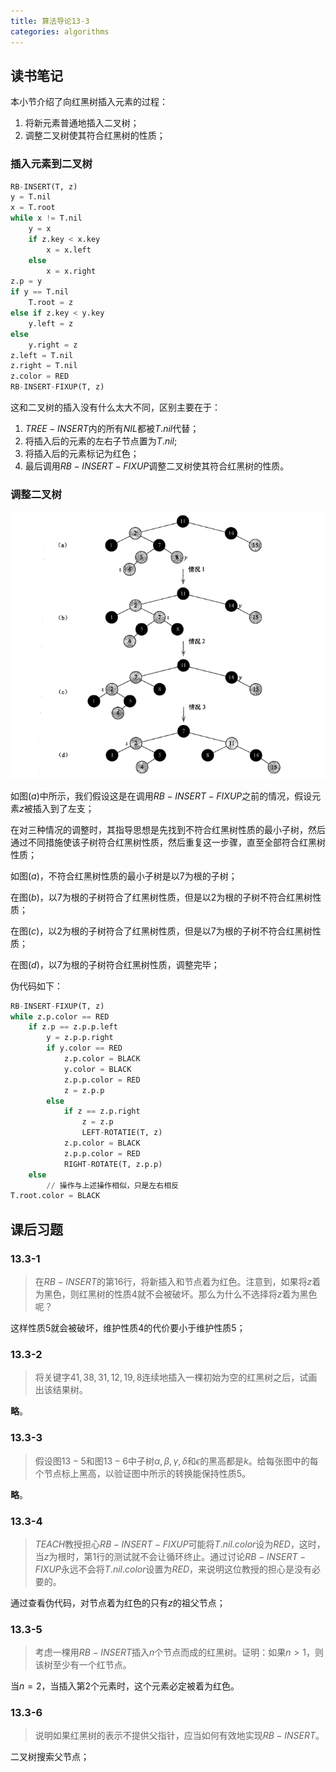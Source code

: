 ```yaml
---
title: 算法导论13-3
categories: algorithms
---
```


## 读书笔记

本小节介绍了向红黑树插入元素的过程：

1. 将新元素普通地插入二叉树；
2. 调整二叉树使其符合红黑树的性质；

### 插入元素到二叉树

```python
RB-INSERT(T, z)
y = T.nil
x = T.root
while x != T.nil
	y = x
	if z.key < x.key
		x = x.left
	else 
		x = x.right
z.p = y
if y == T.nil
	T.root = z
else if z.key < y.key
	y.left = z
else 
	y.right = z
z.left = T.nil
z.right = T.nil
z.color = RED
RB-INSERT-FIXUP(T, z)
```

这和二叉树的插入没有什么太大不同，区别主要在于：

1. $TREE-INSERT$内的所有$NIL$都被$T.nil$代替；
2. 将插入后的元素的左右子节点置为$T.nil$;
3. 将插入后的元素标记为红色；
4. 最后调用$RB-INSERT-FIXUP$调整二叉树使其符合红黑树的性质。

### 调整二叉树

![red_black_tree_insert_fix_up](../assets/images/2020/01/28/fixup_red_black_tree.png)

如图$(a)$中所示，我们假设这是在调用$RB-INSERT-FIXUP$之前的情况，假设元素$z$被插入到了左支；

在对三种情况的调整时，其指导思想是先找到不符合红黑树性质的最小子树，然后通过不同措施使该子树符合红黑树性质，然后重复这一步骤，直至全部符合红黑树性质；

如图$(a)$，不符合红黑树性质的最小子树是以$7$为根的子树；

在图$(b)$，以$7$为根的子树符合了红黑树性质，但是以$2$为根的子树不符合红黑树性质；

在图$(c)$，以$2$为根的子树符合了红黑树性质，但是以$7$为根的子树不符合红黑树性质；

在图$(d)$，以$7$为根的子树符合红黑树性质，调整完毕；

伪代码如下：

```python
RB-INSERT-FIXUP(T, z)
while z.p.color == RED
	if z.p == z.p.p.left
		y = z.p.p.right
		if y.color == RED
			z.p.color = BLACK
			y.color = BLACK
			z.p.p.color = RED
			z = z.p.p
		else
			if z == z.p.right
				z = z.p
				LEFT-ROTATIE(T, z)
			z.p.color = BLACK
			z.p.p.color = RED
			RIGHT-ROTATE(T, z.p.p)
	else
		// 操作与上述操作相似，只是左右相反
T.root.color = BLACK
```

## 课后习题

### 13.3-1

> 在$RB-INSERT$的第$16$行，将新插入和节点着为红色。注意到，如果将$z$着为黑色，则红黑树的性质$4$就不会被破坏。那么为什么不选择将$z$着为黑色呢？

这样性质$5$就会被破坏，维护性质$4$的代价要小于维护性质$5$；

### 13.3-2

> 将关键字$41,38,31,12,19,8$连续地插入一棵初始为空的红黑树之后，试画出该结果树。

**略**。

### 13.3-3

> 假设图$13-5$和图$13-6$中子树$\alpha,\beta,\gamma,\delta$和$\epsilon$的黑高都是$k$。给每张图中的每个节点标上黑高，以验证图中所示的转换能保持性质$5$。

**略**。

### 13.3-4

> $TEACH$教授担心$RB-INSERT-FIXUP$可能将$T.nil.color$设为$RED$，这时，当$z$为根时，第$1$行的测试就不会让循环终止。通过讨论$RB-INSERT-FIXUP$永远不会将$T.nil.color$设置为$RED$，来说明这位教授的担心是没有必要的。

通过查看伪代码，对节点着为红色的只有$z$的祖父节点；

### 13.3-5

> 考虑一棵用$RB-INSERT$插入$n$个节点而成的红黑树。证明：如果$n>1$，则该树至少有一个红节点。

当$n=2$，当插入第$2$个元素时，这个元素必定被着为红色。

### 13.3-6

> 说明如果红黑树的表示不提供父指针，应当如何有效地实现$RB-INSERT$。

二叉树搜索父节点；

